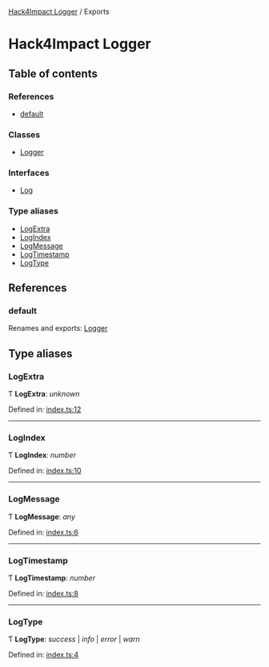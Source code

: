[Hack4Impact Logger](https://github.com/YashTotale/logger/tree/main/docs/README.md) / Exports

# Hack4Impact Logger

## Table of contents

### References

- [default](https://github.com/YashTotale/logger/tree/main/docs/modules.md#default)

### Classes

- [Logger](https://github.com/YashTotale/logger/tree/main/docs/classes/logger.md)

### Interfaces

- [Log](https://github.com/YashTotale/logger/tree/main/docs/interfaces/log.md)

### Type aliases

- [LogExtra](https://github.com/YashTotale/logger/tree/main/docs/modules.md#logextra)
- [LogIndex](https://github.com/YashTotale/logger/tree/main/docs/modules.md#logindex)
- [LogMessage](https://github.com/YashTotale/logger/tree/main/docs/modules.md#logmessage)
- [LogTimestamp](https://github.com/YashTotale/logger/tree/main/docs/modules.md#logtimestamp)
- [LogType](https://github.com/YashTotale/logger/tree/main/docs/modules.md#logtype)

## References

### default

Renames and exports: [Logger](https://github.com/YashTotale/logger/tree/main/docs/classes/logger.md)

## Type aliases

### LogExtra

Ƭ **LogExtra**: _unknown_

Defined in: [index.ts:12](https://github.com/YashTotale/logger/blob/1a0619b/src/index.ts#L12)

---

### LogIndex

Ƭ **LogIndex**: _number_

Defined in: [index.ts:10](https://github.com/YashTotale/logger/blob/1a0619b/src/index.ts#L10)

---

### LogMessage

Ƭ **LogMessage**: _any_

Defined in: [index.ts:6](https://github.com/YashTotale/logger/blob/1a0619b/src/index.ts#L6)

---

### LogTimestamp

Ƭ **LogTimestamp**: _number_

Defined in: [index.ts:8](https://github.com/YashTotale/logger/blob/1a0619b/src/index.ts#L8)

---

### LogType

Ƭ **LogType**: _success_ \| _info_ \| _error_ \| _warn_

Defined in: [index.ts:4](https://github.com/YashTotale/logger/blob/1a0619b/src/index.ts#L4)
